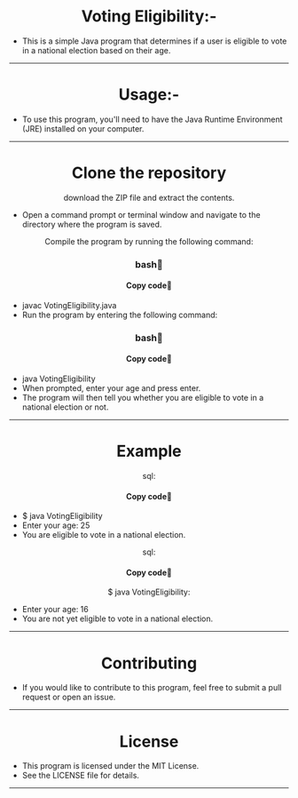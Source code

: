 <h1 align="center">Voting Eligibility:-</h1>

- This is a simple Java program that determines if a user is eligible to vote in a national election based on their age.
<hr>
<h1 align="center">Usage:-</h1>

- To use this program, you'll need to have the Java Runtime Environment (JRE) installed on your computer.
<hr>
<h1 align="center">Clone the repository</h1> 
<p align="center">download the ZIP file and extract the contents.</p>

- Open a command prompt or terminal window and navigate to the directory where the program is saved.
<p align="center">Compile the program by running the following command:</p>
<h3 align="center" >bash📖</h3>
<h4 align="center" >Copy code📝</h4>

- javac VotingEligibility.java
- Run the program by entering the following command:
<h3 align="center" >bash📖</h3>
<h4 align="center" >Copy code📝</h4>

- java VotingEligibility
- When prompted, enter your age and press enter.
- The program will then tell you whether you are eligible to vote in a national election or not.
<hr>
<h1 align="center">Example</h1>

<p align="center">sql:</p>
<h4 align="center" >Copy code📝</h4>

- $ java VotingEligibility
- Enter your age: 25
- You are eligible to vote in a national election.
<p align="center">sql:</p>
<h4 align="center" >Copy code📝</h4>

<p align="center">$ java VotingEligibility:</p>

- Enter your age: 16
- You are not yet eligible to vote in a national election.
<hr>
<h1 align="center">Contributing</h1>

- If you would like to contribute to this program, feel free to submit a pull request or open an issue.
<hr>
<h1 align="center">License</h1>

- This program is licensed under the MIT License.
- See the LICENSE file for details.
<hr>
